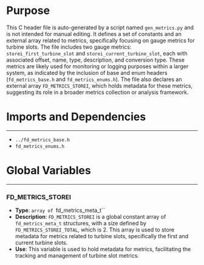 # Purpose
This C header file is auto-generated by a script named `gen_metrics.py` and is not intended for manual editing. It defines a set of constants and an external array related to metrics, specifically focusing on gauge metrics for turbine slots. The file includes two gauge metrics: `storei_first_turbine_slot` and `storei_current_turbine_slot`, each with associated offset, name, type, description, and conversion type. These metrics are likely used for monitoring or logging purposes within a larger system, as indicated by the inclusion of base and enum headers (`fd_metrics_base.h` and `fd_metrics_enums.h`). The file also declares an external array `FD_METRICS_STOREI`, which holds metadata for these metrics, suggesting its role in a broader metrics collection or analysis framework.
# Imports and Dependencies

---
- `../fd_metrics_base.h`
- `fd_metrics_enums.h`


# Global Variables

---
### FD\_METRICS\_STOREI
- **Type**: `array of `fd_metrics_meta_t``
- **Description**: `FD_METRICS_STOREI` is a global constant array of `fd_metrics_meta_t` structures, with a size defined by `FD_METRICS_STOREI_TOTAL`, which is 2. This array is used to store metadata for metrics related to turbine slots, specifically the first and current turbine slots.
- **Use**: This variable is used to hold metadata for metrics, facilitating the tracking and management of turbine slot metrics.


